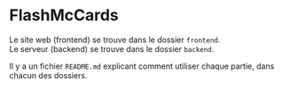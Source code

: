 # FlashMcCards

Le site web (frontend) se trouve dans le dossier `frontend`.  
Le serveur (backend) se trouve dans le dossier `backend`.

Il y a un fichier `README.md` explicant comment utiliser chaque partie, dans chacun des dossiers.
